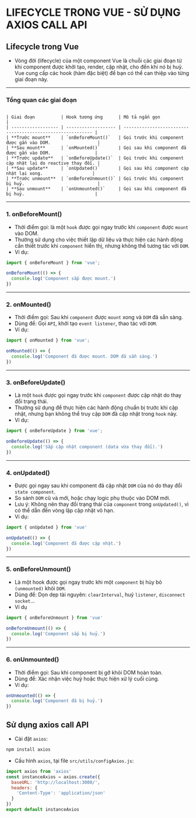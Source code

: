 # LIFECYCLE TRONG VUE - SỬ DỤNG AXIOS CALL API

## Lifecycle trong Vue

- Vòng đời (lifecycle) của một component Vue là chuỗi các giai đoạn từ khi component được khởi tạo, render, cập nhật, cho đến khi nó bị huỷ. Vue cung cấp các hook (hàm đặc biệt) để bạn có thể can thiệp vào từng giai đoạn này.

---
### Tổng quan các giai đoạn
```

| Giai đoạn          | Hook tương ứng      | Mô tả ngắn gọn                                             |
| ------------------ | ------------------- | ---------------------------------------------------------- |
| **Trước mount**    | `onBeforeMount()`   | Gọi trước khi component được gắn vào DOM.                  |
| **Sau mount**      | `onMounted()`       | Gọi sau khi component đã được gắn vào DOM.                 |
| **Trước update**   | `onBeforeUpdate()`  | Gọi trước khi component cập nhật lại do reactive thay đổi. |
| **Sau update**     | `onUpdated()`       | Gọi sau khi component cập nhật lại xong.                   |
| **Trước unmount**  | `onBeforeUnmount()` | Gọi trước khi component bị huỷ.                            |
| **Sau unmount**    | `onUnmounted()`     | Gọi sau khi component đã bị huỷ.                           |
```
---
### 1. onBeforeMount() 

- Thời điểm gọi:  là một `hook` được gọi ngay trước khi `component` được `mount` vào DOM.
- Thường sử dụng cho việc thiết lập dữ liệu và thực hiện các hành động cần thiết trước khi `component` hiển thị, nhưng không thể tương tác với `DOM`.
- Ví dụ:
```js
import { onBeforeMount } from 'vue';

onBeforeMount(() => {
  console.log('Component sắp được mount.')
})
```

---
### 2. onMounted()
- Thời điểm gọi: Sau khi `component` được `mount` xong và `DOM` đã sẵn sàng.
- Dùng để: Gọi `API`, khởi tạo `event listener`, thao tác với `DOM`.
- Ví dụ:
```js
import { onMounted } from 'vue';

onMounted(() => {
  console.log('Component đã được mount. DOM đã sẵn sàng.')
})
```

---
### 3. onBeforeUpdate()
- Là một `hook` được gọi ngay trước khi `component` được cập nhật do thay đổi trạng thái.
- Thường sử dụng để thực hiện các hành động chuẩn bị trước khi cập nhật, nhưng bạn không thể truy cập `DOM` đã cập nhật trong `hook` này.
- Ví dụ:
```js
import { onBeforeUpdate } from 'vue';

onBeforeUpdate(() => {
  console.log('Sắp cập nhật component (data vừa thay đổi).')
})

```

---
### 4. onUpdated()
- Được gọi ngay sau khi component đã cập nhật `DOM` của nó do thay đổi `state component`.
- So sánh `DOM` cũ và mới, hoặc chạy logic phụ thuộc vào DOM mới.
- Lưu ý: Không nên thay đổi trạng thái của `component` trong `onUpdated()`, vì có thể dẫn đến vòng lặp cập nhật vô hạn.
- Ví dụ: 
```js
import { onUpdated } from 'vue'

onUpdated(() => {
  console.log('Component đã được cập nhật.')
})

```

---
### 5. onBeforeUnmount()
- Là một hook được gọi ngay trước khi một `component` bị hủy bỏ `(unmounted)` khỏi `DOM`.
- Dùng để: Dọn dẹp tài nguyên: `clearInterval`, huỷ `listener`, `disconnect socket`...
- Ví dụ
```js
import { onBeforeUnmount } from 'vue'

onBeforeUnmount(() => {
  console.log('Component sắp bị huỷ.')
})

```

---
### 6. onUnmounted()
- Thời điểm gọi: Sau khi component bị gỡ khỏi DOM hoàn toàn.
- Dùng để: Xác nhận việc huỷ hoặc thực hiện xử lý cuối cùng.
- Ví dụ:
```js
onUnmounted(() => {
  console.log('Component đã bị huỷ.')
})
```

## Sử dụng axios call API

- Cài đặt `axios`:
```bash
npm install axios
```

- Cấu hình `axios`, tại file `src/utils/configAxios.js`:
```js
import axios from 'axios'
const instanceAxios = axios.create({
  baseURL: 'http://localhost:3000/',
  headers: {
    'Content-Type': 'application/json'
  }
})
export default instanceAxios
```



